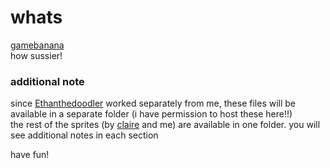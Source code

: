 # whats
[gamebanana](https://gamebanana.com/mods/590608)<br>
how sussier!

### additional note
since [Ethanthedoodler](https://twitter.com/D00dlerEthan) worked separately from me, these files will be available in a separate folder (i have permission to host these here!!)<br>
the rest of the sprites (by [claire](https://twitter.com/Fllics_) and me) are available in one folder. you will see additional notes in each section

have fun!